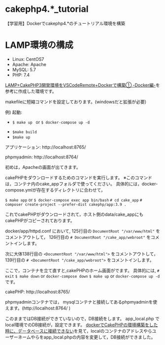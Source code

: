 # cakephp4.*_tutorial
【学習用】Dockerでcakephp4.*のチュートリアル環境を構築

# LAMP環境の構成
  - Linux: CentOS7
  - Apache: Apache
  - MySQL: 5.7
  - PHP:  7.4

[LAMP+CakePHP3開発環境をVSCodeRemote+Dockerで構築① -Docker編-](https://qiita.com/goodkei/items/24143d5fa129890d2a7f)を参考に作成した環境です。

makefileに短縮コマンドを設定しております。(windowsだと拡張が必要)  

例) 
起動:
* `$ make up ` or `$ docker-compose up -d`
+ `$make build`
+ `$make up`

アプリケーション: http://localhost:8765/ 

phpmyadmin: http://localhost:8764/ 

初めは，Apacheの画面が出てきます。 

cakePHPをダウンロードするためのコマンドを実行します。 
※このコマンドは，コンテナ内のcake_appフォルダで使ってください。 
具体的には，docker-compose.ymlが存在するディレクトリに合わせて，  

`$ make app` or `$ docker-compose exec app bin/bash`
`# cd cake_app`
`# composer create-project --prefer-dist cakephp/app:3.9 .`

これでcakePHPがダウンロードされて，ホスト側のdata/cake_appにもcakePHPがコピーされております。

docker/app/httpd.conf において, 
125行目の
`DocumentRoot "/var/www/html"` 
をコメントアウトして， 
126行目の 
`# DocumentRoot "/cake_app/webroot"` 
をコメントインします。
 
次に大体138行目の
`<DocumentRoot "/var/www/html">` 
をコメントアウトして， 
139行目の 
`# <DocumentRoot "/cake_app/webroot">` 
をコメントインします。

ここで，コンテナを立て直すと,cakePHPのホーム画面がでます。 
具体的には, 
`# exit` 
`$ make down` or `docker-compose down` 
`$ make up` or `docker-compose up -d` 
です。  

cakePHP: http://localhost:8765/ 

phpmyadminコンテナでは，
mysqlコンテナと接続してあるphpmyadminを使えます。(http://localhost:8764/ ) 


このままではDB接続ができていないので，DB接続をします。 
app_local.php でlocal環境でのDB接続が，設定できます。 
[dockerでCakePHPの環境構築をした時に、データベースに接続できない](https://qiita.com/nagimaruxxx/items/7880e4077d24255aac5d)を見て，localのコンテナのアドレスやらユーザーネームやらをapp_local.phpの内容を変更して，DB接続ができました。
